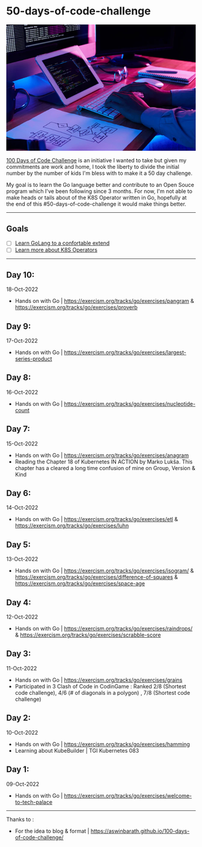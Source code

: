# 50-days-of-code-challenge

<p>
<img src="https://raw.githubusercontent.com/legorie/50-days-of-code-challenge/master/assets/programmeur-home.webp" alt="50 Days of Code" />
</p>

[100 Days of Code Challenge](https://www.100daysofcode.com/) is an initiative I wanted to take but given my commitments are work and home, I took the liberty to divide the initial number by the number of kids I'm bless with to make it a 50 day challenge.

My goal is to learn the Go language better and contribute to an Open Souce program which I've been following since 3 months. For now, I'm not able to make heads or tails about of the K8S Operator written in Go, hopefully at the end of this #50-days-of-code-challenge it would make things better.

---

## Goals

- [ ] [Learn GoLang to a confortable extend](#)
- [ ] [Learn more about K8S Operators](#)

---

## Day 10:
18-Oct-2022
- Hands on with Go | https://exercism.org/tracks/go/exercises/pangram & https://exercism.org/tracks/go/exercises/proverb

## Day 9:
17-Oct-2022
- Hands on with Go | https://exercism.org/tracks/go/exercises/largest-series-product

## Day 8:
16-Oct-2022
- Hands on with Go | https://exercism.org/tracks/go/exercises/nucleotide-count

## Day 7:
15-Oct-2022
- Hands on with Go | https://exercism.org/tracks/go/exercises/anagram
- Reading the Chapter 18 of Kubernetes IN ACTION by Marko Lukša. This chapter has a cleared a long time confusion of mine on Group, Version & Kind

## Day 6:
14-Oct-2022
- Hands on with Go | https://exercism.org/tracks/go/exercises/etl & https://exercism.org/tracks/go/exercises/luhn

## Day 5:
13-Oct-2022
- Hands on with Go | https://exercism.org/tracks/go/exercises/isogram/ & https://exercism.org/tracks/go/exercises/difference-of-squares & https://exercism.org/tracks/go/exercises/space-age

## Day 4:
12-Oct-2022
- Hands on with Go | https://exercism.org/tracks/go/exercises/raindrops/ & https://exercism.org/tracks/go/exercises/scrabble-score

## Day 3:
11-Oct-2022
- Hands on with Go | https://exercism.org/tracks/go/exercises/grains
- Participated in 3 Clash of Code in CodinGame : Ranked 2/8 (Shortest code challenge), 4/6 (# of diagonals in a polygon) , 7/8 (Shortest code challenge)

## Day 2:
10-Oct-2022
- Hands on with Go | https://exercism.org/tracks/go/exercises/hamming
- Learning about KubeBuilder | TGI Kubernetes 083

## Day 1:
09-Oct-2022
- Hands on with Go | https://exercism.org/tracks/go/exercises/welcome-to-tech-palace


---
Thanks to : 
- For the idea to blog & format | https://aswinbarath.github.io/100-days-of-code-challenge/